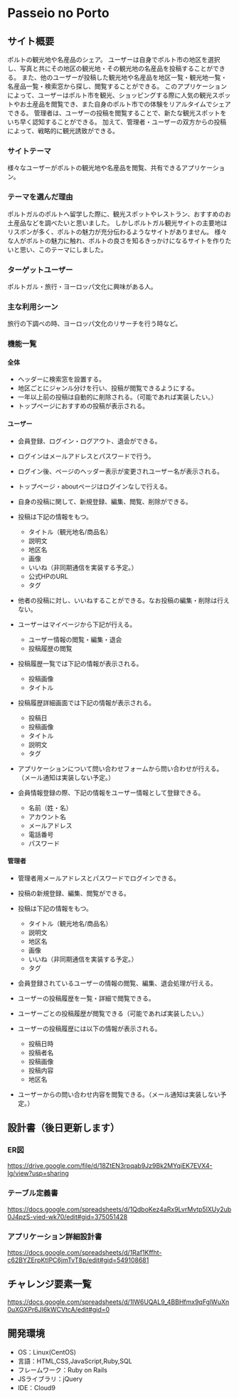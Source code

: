 # Passeio no Porto

## サイト概要
ポルトの観光地や名産品のシェア。
ユーザーは自身でポルト市の地区を選択し、写真と共にその地区の観光地・その観光地の名産品を投稿することができる。
また、他のユーザーが投稿した観光地や名産品を地区一覧・観光地一覧・名産品一覧・検索窓から探し、閲覧することができる。
このアプリケーションによって、ユーザーはポルト市を観光、ショッピングする際に人気の観光スポットやお土産品を閲覧でき、また自身のポルト市での体験をリアルタイムでシェアできる。
管理者は、ユーザーの投稿を閲覧することで、新たな観光スポットをいち早く認知することができる。
加えて、管理者・ユーザーの双方からの投稿によって、戦略的に観光誘致ができる。


### サイトテーマ
様々なユーザーがポルトの観光地や名産品を閲覧、共有できるアプリケーション。

### テーマを選んだ理由
ポルトガルのポルトへ留学した際に、観光スポットやレストラン、おすすめのお土産品などを調べたいと思いました。
しかしポルトガル観光サイトの主要地はリスボンが多く、ポルトの魅力が充分伝わるようなサイトがありません。
様々な人がポルトの魅力に触れ、ポルトの良さを知るきっかけになるサイトを作りたいと思い、このテーマにしました。

### ターゲットユーザー
ポルトガル・旅行・ヨーロッパ文化に興味がある人。

### 主な利用シーン
旅行の下調べの時、ヨーロッパ文化のリサーチを行う時など。

### 機能一覧
#### 全体
- ヘッダーに検索窓を設置する。
- 地区ごとにジャンル分けを行い、投稿が閲覧できるようにする。
- 一年以上前の投稿は自動的に削除される。（可能であれば実装したい。）
- トップページにおすすめの投稿が表示される。

#### ユーザー
- 会員登録、ログイン・ログアウト、退会ができる。
- ログインはメールアドレスとパスワードで行う。
- ログイン後、ページのヘッダー表示が変更されユーザー名が表示される。
- トップページ・aboutページはログインなしで行える。
- 自身の投稿に関して、新規登録、編集、閲覧、削除ができる。
- 投稿は下記の情報をもつ。
  - タイトル（観光地名/商品名）
  - 説明文
  - 地区名
  - 画像
  - いいね（非同期通信を実装する予定。）
  - 公式HPのURL
  - タグ

- 他者の投稿に対し、いいねすることができる。なお投稿の編集・削除は行えない。

- ユーザーはマイページから下記が行える。
  - ユーザー情報の閲覧・編集・退会
  - 投稿履歴の閲覧

- 投稿履歴一覧では下記の情報が表示される。
  - 投稿画像
  - タイトル

- 投稿履歴詳細画面では下記の情報が表示される。
  - 投稿日
  - 投稿画像
  - タイトル
  - 説明文
  - タグ

- アプリケーションについて問い合わせフォームから問い合わせが行える。（メール通知は実装しない予定。）

- 会員情報登録の際、下記の情報をユーザー情報として登録できる。
  - 名前（姓・名）
  - アカウント名
  - メールアドレス
  - 電話番号
  - パスワード


#### 管理者
- 管理者用メールアドレスとパスワードでログインできる。
- 投稿の新規登録、編集、閲覧ができる。
- 投稿は下記の情報をもつ。
  - タイトル（観光地名/商品名）
  - 説明文
  - 地区名
  - 画像
  - いいね（非同期通信を実装する予定。）
  - タグ

- 会員登録されているユーザーの情報の閲覧、編集、退会処理が行える。
- ユーザーの投稿履歴を一覧・詳細で閲覧できる。
- ユーザーごとの投稿履歴が閲覧できる（可能であれば実装したい。）
- ユーザーの投稿履歴には以下の情報が表示される。
  - 投稿日時
  - 投稿者名
  - 投稿画像
  - 投稿内容
  - 地区名

- ユーザーからの問い合わせ内容を閲覧できる。（メール通知は実装しない予定。）



## 設計書（後日更新します）
### ER図
https://drive.google.com/file/d/18ZtEN3rpqab9Jz9Bk2MYqiEK7EVX4-Ig/view?usp=sharing

### テーブル定義書
https://docs.google.com/spreadsheets/d/1QdboKez4aRx9LvrMvtp5lXUy2ub0J4pzS-vied-wk70/edit#gid=375051428

### アプリケーション詳細設計書
https://docs.google.com/spreadsheets/d/1Raf1Kffht-c62BYZErpKtIPC6jmTvT8p/edit#gid=549108681

## チャレンジ要素一覧
<https://docs.google.com/spreadsheets/d/1lW6UQAL9_4BBHfmx9qFglWuXn0uXGXPr6Jl6kWCVtcA/edit#gid=0>

## 開発環境
- OS：Linux(CentOS)
- 言語：HTML,CSS,JavaScript,Ruby,SQL
- フレームワーク：Ruby on Rails
- JSライブラリ：jQuery
- IDE：Cloud9
